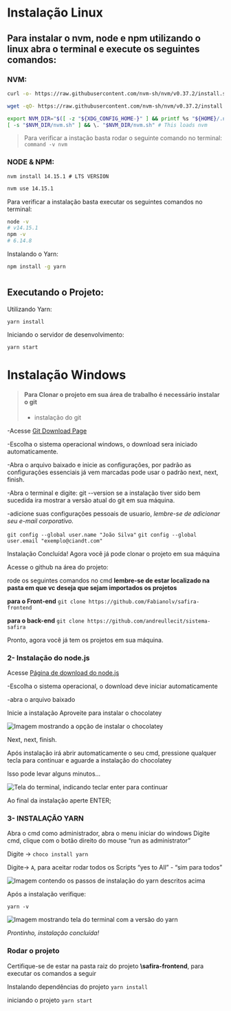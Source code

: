 # Instalação Linux

## Para instalar o nvm, node e npm utilizando o linux abra o terminal e execute os seguintes comandos:

### NVM:

```bash
curl -o- https://raw.githubusercontent.com/nvm-sh/nvm/v0.37.2/install.sh | bash
```

```bash
wget -qO- https://raw.githubusercontent.com/nvm-sh/nvm/v0.37.2/install.sh | bash
```

```bash
export NVM_DIR="$([ -z "${XDG_CONFIG_HOME-}" ] && printf %s "${HOME}/.nvm" || printf %s "${XDG_CONFIG_HOME}/nvm")"
[ -s "$NVM_DIR/nvm.sh" ] && \. "$NVM_DIR/nvm.sh" # This loads nvm
```

> Para verificar a instação basta rodar o seguinte comando no terminal: `command -v nvm`

### NODE & NPM:

```base
nvm install 14.15.1 # LTS VERSION
```

```bash
nvm use 14.15.1
```

Para verificar a instalação basta executar os seguintes comandos no terminal:

```bash
node -v
# v14.15.1
npm -v
# 6.14.8
``` 

Instalando o Yarn:

```bash
npm install -g yarn
```

#

## Executando o Projeto:

Utilizando Yarn:

```bash
yarn install
```

Iniciando o servidor de desenvolvimento:

```bash
yarn start
```


# Instalação Windows



> #### Para Clonar o projeto em sua área de trabalho é necessário instalar o git
>
> - instalação do git
>

-Acesse [Git Download Page](https://git-scm.com/downloads)

-Escolha o sistema operacional windows, o download sera iniciado automaticamente.

-Abra o arquivo baixado e inicie as configurações, por padrão as configurações essenciais já vem marcadas
pode usar o padrão next, next, finish.

-Abra o terminal e digite: git --version
se a instalação tiver sido bem sucedida ira mostrar a versão atual do git em sua máquina.

-adicione suas configurações pessoais de usuario, *lembre-se de adicionar seu e-mail corporativo.*

```git config --global user.name "João Silva"```
```git config --global user.email "exemplo@ciandt.com"```

Instalação Concluída!
Agora você já pode clonar o projeto em sua máquina

Acesse o github na área do projeto:

rode os seguintes comandos no cmd
**lembre-se de estar localizado na pasta em que vc deseja que sejam importados os projetos**

**para o Front-end**
```git clone https://github.com/Fabianolv/safira-frontend```

**para o back-end**
```git clone https://github.com/andreullecit/sistema-safira```

Pronto, agora você já tem os projetos em sua máquina.


### 2- **Instalação do node.js**

Acesse    [Página de download do node.js](https://nodejs.org/en/download/)

-Escolha o sistema operacional, o download deve iniciar automaticamente 

-abra o arquivo baixado

Inicie a instalação 
Aproveite para instalar o chocolatey 

![Imagem mostrando a opção de instalar o chocolatey](assets/readme-images/node-chocolatey-1.png)

Next, next, finish.

Após instalação irá abrir automaticamente o seu cmd, pressione qualquer tecla para continuar e aguarde a instalação do chocolatey

Isso pode levar alguns minutos...


![Tela do terminal, indicando teclar enter para continuar](assets/readme-images/install-chocolatey-2.png)

Ao final da instalação aperte ENTER;



### 3- INSTALAÇÃO YARN

Abra o cmd como administrador, abra o menu iniciar do windows
Digite cmd, clique com o botão direito do mouse “run as administrator”

Digite -> ```choco install yarn```

Digite-> ```A```, para aceitar rodar todos os Scripts “yes to All” - “sim para todos”

![Imagem contendo os passos de instalação do yarn descritos acima](assets/readme-images/yarn-installation-3.png)

Após a instalação verifique:

```yarn -v```

![Imagem mostrando tela do terminal com a versão do yarn](assets/readme-images/yarn-install-completed-4.png)


*Prontinho, instalação concluída!*


### Rodar o projeto


Certifique-se de estar na pasta raiz do projeto **\safira-frontend**, para executar os comandos a seguir

Instalando dependências do projeto
```yarn install```

iniciando o projeto 
```yarn start```













